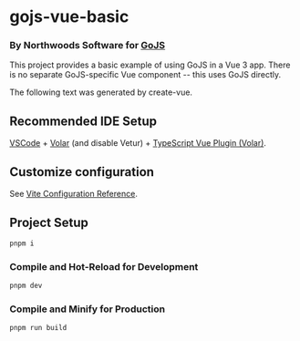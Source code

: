 # gojs-vue-basic

### By Northwoods Software for [GoJS](https://gojs.net)

This project provides a basic example of using GoJS in a Vue 3 app.
There is no separate GoJS-specific Vue component -- this uses GoJS directly.

The following text was generated by create-vue.

## Recommended IDE Setup

[VSCode](https://code.visualstudio.com/) + [Volar](https://marketplace.visualstudio.com/items?itemName=Vue.volar) (and disable Vetur) + [TypeScript Vue Plugin (Volar)](https://marketplace.visualstudio.com/items?itemName=Vue.vscode-typescript-vue-plugin).

## Customize configuration

See [Vite Configuration Reference](https://vitejs.dev/config/).

## Project Setup

```sh
pnpm i
```

### Compile and Hot-Reload for Development

```sh
pnpm dev
```

### Compile and Minify for Production

```sh
pnpm run build
```
